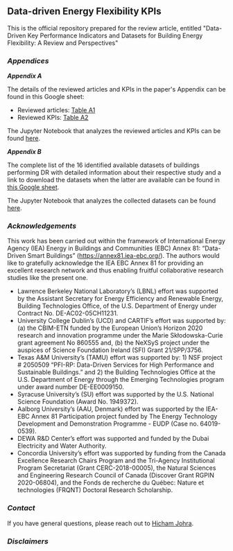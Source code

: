 ## Data-driven Energy Flexibility KPIs


This is the official repository prepared for the review article, entitled "Data-Driven Key Performance Indicators and Datasets for Building Energy Flexibility: A Review and Perspectives"


<!-- ### ***Overview*** -->

### ***Appendices***

***Appendix A***

The details of the reviewed articles and KPIs in the paper's Appendix can be found in this Google sheet:
- Reviewed articles: [Table A1](https://docs.google.com/spreadsheets/d/1BYvYF_kVScc9upolPzEZHnIsrvBP2N2_1fS-nBxO2nI/edit#gid=1335917425)
- Reviewed KPIs: [Table A2](https://docs.google.com/spreadsheets/d/1BYvYF_kVScc9upolPzEZHnIsrvBP2N2_1fS-nBxO2nI/edit#gid=978094966)

The Jupyter Notebook that analyzes the reviewed articles and KPIs can be found [here](https://colab.research.google.com/drive/1gbz13aGcwLCQLryAQufPZywPOp-QQmW0).

***Appendix B***

The complete list of the 16 identified available datasets of buildings performing DR with detailed information about their respective study and a link to download the datasets when the latter are available can be found in [this Google sheet](https://docs.google.com/spreadsheets/d/1oeuAFI0595vohN7Fvo8apNX_4faoa-SyQUJTlcVQ0Bo/edit?usp=sharing).

The Jupyter Notebook that analyzes the collected datasets can be found [here](https://colab.research.google.com/drive/1xg7Z6nkgdF7o4sU7VZSM4zHMIhxiCZEb?usp=sharing).


### ***Acknowledgements***

This work has been carried out within the framework of International Energy Agency (IEA) Energy in Buildings and Communities (EBC) Annex 81: “Data-Driven Smart Buildings” (https://annex81.iea-ebc.org/). The authors would like to gratefully acknowledge the IEA EBC Annex 81 for providing an excellent research network and thus enabling fruitful collaborative research studies like the present one.
- Lawrence Berkeley National Laboratory’s (LBNL) effort was supported by the Assistant Secretary for Energy Efficiency and Renewable Energy, Building Technologies Office, of the U.S. Department of Energy under Contract No. DE-AC02-05CH11231.
- University College Dublin’s (UCD) and CARTIF’s effort was supported by: (a) the CBIM-ETN funded by the European Union’s Horizon 2020 research and innovation programme under the Marie Skłodowska-Curie grant agreement No 860555 and, (b) the NeXSyS project under the auspices of Science Foundation Ireland (SFI) Grant 21/SPP/3756.
- Texas A&M University’s (TAMU) effort was supported by: 1) NSF project # 2050509 “PFI-RP: Data-Driven Services for High Performance and Sustainable Buildings.” and 2) the Building Technologies Office at the U.S. Department of Energy through the Emerging Technologies program under award number DE-EE0009150.
- Syracuse University’s (SU) effort was supported by the U.S. National Science Foundation (Award No. 1949372).
- Aalborg University’s (AAU, Denmark) effort was supported by the IEA-EBC Annex 81 Participation project funded by The Energy Technology Development and Demonstration Programme - EUDP (Case no. 64019-0539).
- DEWA R&D Center’s effort was supported and funded by the Dubai Electricity and Water Authority.
- Concordia University’s effort was supported by funding from the Canada Excellence Research Chairs Program and the Tri-Agency Institutional Program Secretariat (Grant CERC-2018-00005), the Natural Sciences and Engineering Research Council of Canada (Discover Grant RGPIN 2020-06804), and the Fonds de recherche du Québec: Nature et technologies (FRQNT) Doctoral Research Scholarship.


### ***Contact***
If you have general questions, please reach out to [Hicham Johra](mailto:hj@build.aau.dk).


### ***Disclaimers***
